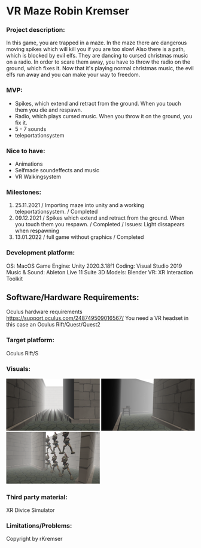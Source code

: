 # VR Maze Robin Kremser

### Project description: 
In this game, you are trapped in a maze. In the maze there are dangerous moving spikes which will kill you if you are too slow! Also there is a path, which is blocked by evil elfs. They are dancing to cursed christmas music on a radio. In order to scare them away, you have to throw the radio on the ground, which fixes it. Now that it's playing normal christmas music, the evil elfs run away and you can make your way to freedom.

### MVP:
- Spikes, which extend and retract from the ground. When you touch them you die and respawn.
- Radio, which plays cursed music. When you throw it on the ground, you fix it.
- 5 - 7 sounds
- teleportationsystem

### Nice to have:
- Animations
- Selfmade soundeffects and music
- VR Walkingsystem

### Milestones:
1. 25.11.2021 / Importing maze into unity and a working teleportationsystem. / Completed
2. 09.12.2021 / Spikes which extend and retract from the ground. When you touch them you respawn. / Completed / Issues: Light dissapears when respawning
3. 13.01.2022 / full game without graphics / Completed

### Development platform: 
OS: MacOS 
Game Engine: Unity 2020.3.18f1
Coding: Visual Studio 2019
Music & Sound: Ableton Live 11 Suite
3D Models: Blender
VR: XR Interaction Toolkit

## Software/Hardware Requirements: 
Oculus hardware requirements https://support.oculus.com/248749509016567/
You need a VR headset in this case an Oculus Rift/Quest/Quest2

### Target platform: 
Oculus Rift/S

### Visuals: 
<div>
<img src="./Screenshots/spikes.png" width="250">
<img src="./Screenshots/radio.png" width="250">
<img src="./Screenshots/dance.png" width="250">
</div>

### Third party material: 
XR Divice Simulator

### Limitations/Problems: 

Copyright by rKremser
